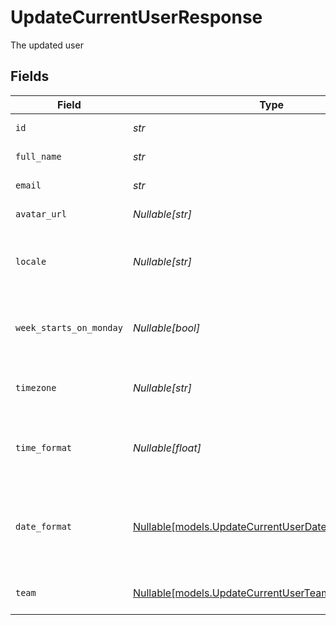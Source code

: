 # UpdateCurrentUserResponse

The updated user


## Fields

| Field                                                                                                    | Type                                                                                                     | Required                                                                                                 | Description                                                                                              | Example                                                                                                  |
| -------------------------------------------------------------------------------------------------------- | -------------------------------------------------------------------------------------------------------- | -------------------------------------------------------------------------------------------------------- | -------------------------------------------------------------------------------------------------------- | -------------------------------------------------------------------------------------------------------- |
| `id`                                                                                                     | *str*                                                                                                    | :heavy_check_mark:                                                                                       | Unique identifier of the user                                                                            | 123e4567-e89b-12d3-a456-426614174000                                                                     |
| `full_name`                                                                                              | *str*                                                                                                    | :heavy_check_mark:                                                                                       | Full name of the user                                                                                    | Jane Doe                                                                                                 |
| `email`                                                                                                  | *str*                                                                                                    | :heavy_check_mark:                                                                                       | Email address of the user                                                                                | jane.doe@acme.com                                                                                        |
| `avatar_url`                                                                                             | *Nullable[str]*                                                                                          | :heavy_check_mark:                                                                                       | URL to the user's avatar image                                                                           | https://cdn.midday.ai/avatars/jane-doe.jpg                                                               |
| `locale`                                                                                                 | *Nullable[str]*                                                                                          | :heavy_check_mark:                                                                                       | User's preferred locale for internationalization (language and region)                                   | en-US                                                                                                    |
| `week_starts_on_monday`                                                                                  | *Nullable[bool]*                                                                                         | :heavy_check_mark:                                                                                       | Whether the user's calendar week starts on Monday (true) or Sunday (false)                               | true                                                                                                     |
| `timezone`                                                                                               | *Nullable[str]*                                                                                          | :heavy_check_mark:                                                                                       | User's timezone identifier in IANA Time Zone Database format                                             | America/New_York                                                                                         |
| `time_format`                                                                                            | *Nullable[float]*                                                                                        | :heavy_check_mark:                                                                                       | User's preferred time format: 12 for 12-hour format, 24 for 24-hour format                               | 24                                                                                                       |
| `date_format`                                                                                            | [Nullable[models.UpdateCurrentUserDateFormatResponse]](../models/updatecurrentuserdateformatresponse.md) | :heavy_check_mark:                                                                                       | User's preferred date format. Available options: 'dd/MM/yyyy', 'MM/dd/yyyy', 'yyyy-MM-dd', 'dd.MM.yyyy'  | yyyy-MM-dd                                                                                               |
| `team`                                                                                                   | [Nullable[models.UpdateCurrentUserTeam]](../models/updatecurrentuserteam.md)                             | :heavy_check_mark:                                                                                       | Team information that the user belongs to                                                                |                                                                                                          |